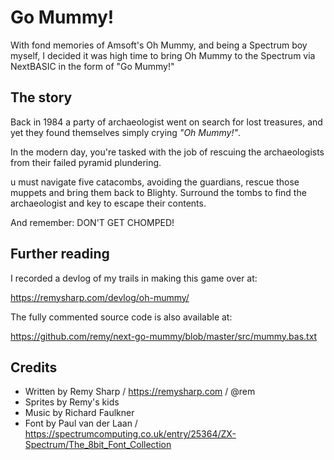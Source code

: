 # Go Mummy!

With fond memories of Amsoft's Oh Mummy, and being a Spectrum boy myself, I
decided it was high time to bring Oh Mummy to the Spectrum via NextBASIC in the
form of "Go Mummy!"

## The story

Back in 1984 a party of archaeologist went on search for lost treasures, and yet
they found themselves simply crying _"Oh Mummy!"_.

In the modern day, you're tasked with the job of rescuing the archaeologists
from their failed pyramid plundering.

u must navigate five catacombs, avoiding the guardians, rescue those muppets and
bring them back to Blighty. Surround the tombs to find the archaeologist and key
to escape their contents.

And remember: DON'T GET CHOMPED!

## Further reading

I recorded a devlog of my trails in making this game over at:

https://remysharp.com/devlog/oh-mummy/

The fully commented source code is also available at:

https://github.com/remy/next-go-mummy/blob/master/src/mummy.bas.txt

## Credits

- Written by Remy Sharp / https://remysharp.com / @rem
- Sprites by Remy's kids
- Music by Richard Faulkner
- Font by Paul van der Laan / https://spectrumcomputing.co.uk/entry/25364/ZX-Spectrum/The_8bit_Font_Collection
